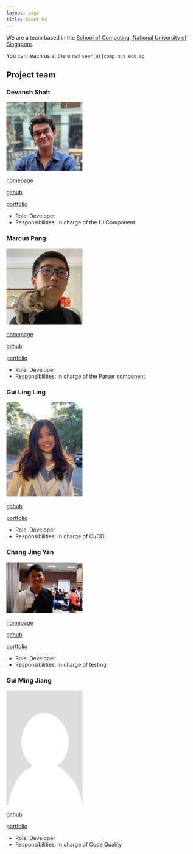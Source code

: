 ```yaml
---
layout: page
title: About Us
---
```


We are a team based in the [School of Computing, National University of Singapore](http://www.comp.nus.edu.sg).

You can reach us at the email `seer[at]comp.nus.edu.sg`

## Project team

### Devansh Shah

<img src="images/devanshshah1309.png" width="200px">

[homepage](https://www.linkedin.com/in/devansh-shah-305a59201/)

[github](https://github.com/devanshshah1309)

[portfolio](team/devanshshah1309.md)

* Role: Developer
* Responsibilities: In charge of the UI Component.

### Marcus Pang

<img src="images/marcuspang.png" width="200px">

[homepage](https://www.linkedin.com/in/marcus-pang-yu-yang/)

[github](http://github.com/marcuspang)

[portfolio](team/marcuspang.md)

* Role: Developer
* Responsibilities: In charge of the Parser component.

### Gui Ling Ling

<img src="images/ling-ui.png" width="200px">

[github](http://github.com/ling-ui)

[portfolio](team/ling-ui.md)

* Role: Developer
* Responsibilities: In charge of CI/CD.


### Chang Jing Yan

<img src="images/changjy44.png" width="200px">

[homepage](https://www.linkedin.com/in/chang-jing-yan-079928146/)

[github](http://github.com/changjy44)

[portfolio](team/changjy44.md)

* Role: Developer
* Responsibilities: In charge of testing.


### Gui Ming Jiang

<img src="images/mjgui.png" width="200px">

[github](http://github.com/mjgui)

[portfolio](team/mjgui.md)

* Role: Developer
* Responsibilities: In charge of Code Quality
